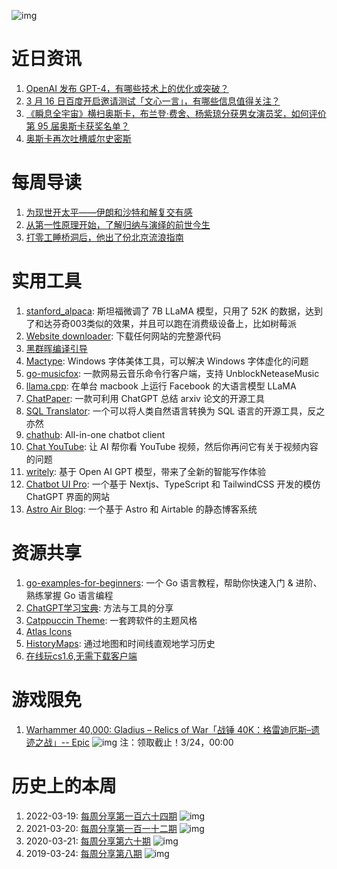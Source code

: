 ![img](http://mmbiz.qpic.cn/sz_mmbiz_png/pDARXZuibAKQ4OoI467faNu51Wel6jxIqJ2pBhB0yLGffuAa57cwJZdpK7PEUIhXVicEfTSmKmnu6QKjIC6ibY7icw/0?wx_fmt=png)

# 近日资讯

1. [OpenAI 发布 GPT-4，有哪些技术上的优化或突破？](https://www.zhihu.com/question/589639535)
2. [3 月 16 日百度开启邀请测试「文心一言」，有哪些信息值得关注？](https://www.zhihu.com/question/589937459)
3. [《瞬息全宇宙》横扫奥斯卡，布兰登·费舍、杨紫琼分获男女演员奖，如何评价第 95 届奥斯卡获奖名单？](https://www.zhihu.com/question/589249441)
4. [奥斯卡再次吐槽威尔史密斯](https://m.weibo.cn/detail/4878755945778883)

# 每周导读

1. [为现世开太平——伊朗和沙特和解复交有感](https://www.bilibili.com/read/cv22407065)
2. [从第一性原理开始，了解归纳与演绎的前世今生](https://sspai.com/post/78279)
3. [打零工睡桥洞后，他出了份北京流浪指南](https://mp.weixin.qq.com/s/WJE0tlYu5yXB7IjywhZUuA)

# 实用工具

1. [stanford_alpaca](https://github.com/tatsu-lab/stanford_alpaca): 斯坦福微调了 7B LLaMA 模型，只用了 52K 的数据，达到了和达芬奇003类似的效果，并且可以跑在消费级设备上，比如树莓派
2. [Website downloader](https://github.com/AhmadIbrahiim/Website-downloader): 下载任何网站的完整源代码
3. [黑群晖编译引导](https://github.com/fbelavenuto/arpl)
4. [Mactype](https://github.com/snowie2000/mactype): Windows 字体美体工具，可以解决 Windows 字体虚化的问题
5. [go-musicfox](https://github.com/go-musicfox/go-musicfox): 一款网易云音乐命令行客户端，支持 UnblockNeteaseMusic
6. [llama.cpp](http://github.com/ggerganov/llama.cpp): 在单台 macbook 上运行 Facebook 的大语言模型 LLaMA
7. [ChatPaper](https://github.com/kaixindelele/ChatPaper): 一款可利用 ChatGPT 总结 arxiv 论文的开源工具
8. [SQL Translator](https://github.com/whoiskatrin/sql-translator): 一个可以将人类自然语言转换为 SQL 语言的开源工具，反之亦然
9. [chathub](https://github.com/chathub-dev/chathub): All-in-one chatbot client
10. [Chat YouTube](https://chatyoutube.com/): 让 AI 帮你看 YouTube 视频，然后你再问它有关于视频内容的问题
11. [writely](https://github.com/anc95/writely): 基于 Open AI GPT 模型，带来了全新的智能写作体验
12. [Chatbot UI Pro](https://github.com/mckaywrigley/chatbot-ui-pro): 一个基于 Nextjs、TypeScript 和 TailwindCSS 开发的模仿 ChatGPT 界面的网站
13. [Astro Air Blog](https://github.com/austin2035/astro-air-blog): 一个基于 Astro 和 Airtable 的静态博客系统

# 资源共享

1. [go-examples-for-beginners](https://github.com/duanbiaowu/go-examples-for-beginners): 一个 Go 语言教程，帮助你快速入门 & 进阶、熟练掌握 Go 语言编程
2. [ChatGPT学习宝典](https://gpt.candobear.com/): 方法与工具的分享
3. [Catppuccin Theme](https://github.com/catppuccin/catppuccin): 一套跨软件的主题风格
4. [Atlas Icons](https://github.com/Vectopus/Atlas-icons-font)
5. [HistoryMaps](https://history-maps.com/zh): 通过地图和时间线直观地学习历史
6. [在线玩cs1.6,无需下载客户端](https://playcs.yikm.net/)

# 游戏限免

1. [Warhammer 40,000: Gladius – Relics of War「战锤 40K：格雷迪厄斯–遗迹之战」-- Epic](https://store.epicgames.com/p/warhammer-40000-gladius-relics-of-war)
![img](http://mmbiz.qpic.cn/sz_mmbiz_png/pDARXZuibAKQ4OoI467faNu51Wel6jxIqgkYCA8FBKaqI7BPIENmM68k57L6RAGPxBia21VqUicLJs67kGQNfPEsA/0?wx_fmt=png)
注：领取截止！3/24，00:00

# 历史上的本周

1. 2022-03-19: [每周分享第一百六十四期](https://mp.weixin.qq.com/s/UKeOFNwTfD1sMfdWBSB5Hg)
![img](https://mmbiz.qpic.cn/sz_mmbiz_jpg/pDARXZuibAKSsM13fUpBYLWt530c2UBYGcVoPiaQQqiae0iaDoN8nopzYGGzXUNwsrwANt2yzgTrc2vwjykBaUFbhQ/640?wx_fmt=jpeg&wxfrom=5&wx_lazy=1&wx_co=1)
2. 2021-03-20: [每周分享第一百一十二期](https://mp.weixin.qq.com/s/yZyf2_OY7wbRu1hGf_jUuw)
![img](https://mmbiz.qpic.cn/sz_mmbiz_png/pDARXZuibAKSXVkj3PxgeIIz7DicA7AyRicqyevbC71SmyZGFhKiaV0KZRHWjkAPicjicYY3MtSeX3BEtjByqLYTuSibw/640?wx_fmt=png&wxfrom=5&wx_lazy=1&wx_co=1)
3. 2020-03-21: [每周分享第六十期](https://mp.weixin.qq.com/s/Gk3StnJxqnaiIihW0q2Fbg)
![img](https://mmbiz.qpic.cn/sz_mmbiz_jpg/pDARXZuibAKREfTBiaWqx7oxZtibiah3hsZn28CyWWxAc1s1DDMFYJMU1H5DJ1MR4J741snABBGPZPXmXoeib5u8ZCQ/640?wx_fmt=jpeg&wxfrom=5&wx_lazy=1&wx_co=1)
4. 2019-03-24: [每周分享第八期](https://mp.weixin.qq.com/s/4p5PvPM2GT9maiLyj7GC4w)
![img](https://mmbiz.qpic.cn/mmbiz_jpg/pDARXZuibAKTacXPbFTiaeibWjkZkFcFscnNg35qgSCJGrH6MbZn5xy1uia21CbSDqaJbaQetYk0jo62xm4s3AxCaw/640?wx_fmt=jpeg&wxfrom=5&wx_lazy=1&wx_co=1)
